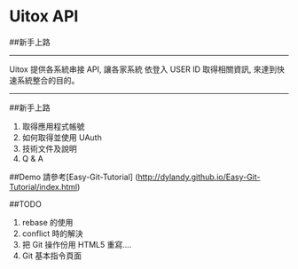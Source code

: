 # Uitox API

##新手上路
***
Uitox 提供各系統串接 API, 讓各家系統 依登入 USER ID 取得相關資訊, 
來達到快速系統整合的目的。
***

##新手上路

1. 取得應用程式帳號 <br>
2. 如何取得並使用 UAuth <br>
3. 技術文件及說明 <br>
4. Q & A

##Demo
請參考[Easy-Git-Tutorial] (http://dylandy.github.io/Easy-Git-Tutorial/index.html) 


##TODO
1. rebase 的使用<br>
2. conflict 時的解決<br>
3. 把 Git 操作份用 HTML5 重寫....<br>
4. Git 基本指令頁面

